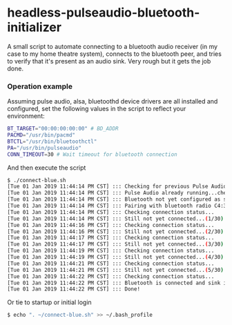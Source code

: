 # headless-pulseaudio-bluetooth-initializer
A small script to automate connecting to a bluetooth audio receiver (in my case to my home theatre system), connects to the bluetooth peer, and tries to verify that it's present as an audio sink. Very rough but it gets the job done.

### Operation example
Assuming pulse audio, alsa, bluetoothd device drivers are all installed and configured, set the following values in the script to reflect your environment:
```bash
BT_TARGET="00:00:00:00:00" # BD_ADDR 
PACMD="/usr/bin/pacmd"
BTCTL="/usr/bin/bluetoothctl"
PA="/usr/bin/pulseaudio"
CONN_TIMEOUT=30 # Wait timeout for bluetooth connection
```

And then execute the script
```bash
$ ./connect-blue.sh
[Tue 01 Jan 2019 11:44:14 PM CST] ::: Checking for previous Pulse Audio PIDs
[Tue 01 Jan 2019 11:44:14 PM CST] ::: Pulse Audio already running...checking if bluetooth is configured as sink...
[Tue 01 Jan 2019 11:44:14 PM CST] ::: Bluetooth not yet configured as sink...configuring
[Tue 01 Jan 2019 11:44:14 PM CST] ::: Pairing with bluetooth radio C4:30:18:11:BF:76
[Tue 01 Jan 2019 11:44:14 PM CST] ::: Checking connection status...
[Tue 01 Jan 2019 11:44:14 PM CST] ::: Still not yet connected...(1/30)
[Tue 01 Jan 2019 11:44:16 PM CST] ::: Checking connection status...
[Tue 01 Jan 2019 11:44:16 PM CST] ::: Still not yet connected...(2/30)
[Tue 01 Jan 2019 11:44:17 PM CST] ::: Checking connection status...
[Tue 01 Jan 2019 11:44:17 PM CST] ::: Still not yet connected...(3/30)
[Tue 01 Jan 2019 11:44:19 PM CST] ::: Checking connection status...
[Tue 01 Jan 2019 11:44:19 PM CST] ::: Still not yet connected...(4/30)
[Tue 01 Jan 2019 11:44:21 PM CST] ::: Checking connection status...
[Tue 01 Jan 2019 11:44:21 PM CST] ::: Still not yet connected...(5/30)
[Tue 01 Jan 2019 11:44:22 PM CST] ::: Checking connection status...
[Tue 01 Jan 2019 11:44:22 PM CST] ::: Bluetooth is connected and sink is set!
[Tue 01 Jan 2019 11:44:22 PM CST] ::: Done!
```

Or tie to startup or initial login
```bash
$ echo ". ~/connect-blue.sh" >> ~/.bash_profile
```

